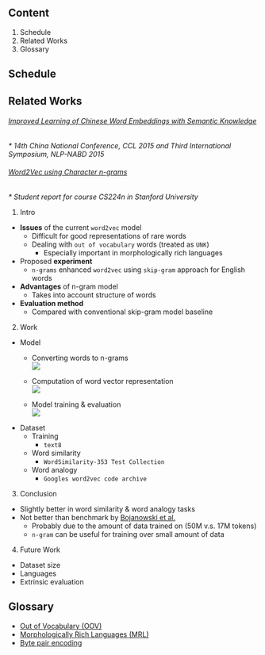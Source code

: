## Content

1. Schedule
2. Related Works
3. Glossary

## Schedule

## Related Works

###### [Improved Learning of Chinese Word Embeddings with Semantic Knowledge](https://www.google.com.hk/url?sa=t&rct=j&q=&esrc=s&source=web&cd=1&cad=rja&uact=8&ved=0ahUKEwjU946I2prWAhXBG5QKHfifDOkQFggkMAA&url=http%3A%2F%2Fwww.springer.com%2Fcda%2Fcontent%2Fdocument%2Fcda_downloaddocument%2F9783319258157-c2.pdf%3FSGWID%3D0-0-45-1544914-p177761955&usg=AFQjCNGC-pQUxrdY-zZWxk8Rwy9qf1HExw)

_* 14th China National Conference, CCL 2015 and Third International Symposium, NLP-NABD 2015_

###### [Word2Vec using Character n-grams](https://web.stanford.edu/class/cs224n/reports/2761021.pdf)

_* Student report for course CS224n in Stanford University_

1. Intro
  - __Issues__ of the current `word2vec` model
    - Difficult for good representations of rare words
    - Dealing with `out of vocabulary` words (treated as `UNK`)
      - Especially important in morphologically rich languages
  - Proposed __experiment__
    - `n-grams` enhanced `word2vec` using `skip-gram` approach for English words
  - __Advantages__ of n-gram model
    - Takes into account structure of words
  - __Evaluation method__
    - Compared with conventional skip-gram model baseline
2. Work
  - Model
    - Converting words to n-grams  
      ![](https://github.com/pyliaorachel/word2vec-chinese-dictionary/blob/master/preparation/img/Word2Vec_using_Character_n-grams_1.png?raw=true)
      
    - Computation of word vector representation  
      ![](https://github.com/pyliaorachel/word2vec-chinese-dictionary/blob/master/preparation/img/Word2Vec_using%20Character_n-grams_2.png?raw=true)
      
    - Model training & evaluation  
      ![](https://github.com/pyliaorachel/word2vec-chinese-dictionary/blob/master/preparation/img/Word2Vec_using%20Character_n-grams_3.png?raw=true)
  - Dataset
    - Training
      - `text8`
    - Word similarity
      - `WordSimilarity-353 Test Collection`
    - Word analogy
      - `Googles word2vec code archive`
3. Conclusion
  - Slightly better in word similarity & word analogy tasks
  - Not better than benchmark by [Bojanowski et al.](https://arxiv.org/abs/1607.04606)
    - Probably due to the amount of data trained on (50M v.s. 17M tokens)
    - `n-gram` can be useful for training over small amount of data
4. Future Work
  - Dataset size
  - Languages
  - Extrinsic evaluation

## Glossary

- [Out of Vocabulary (OOV)](http://www.festvox.org/bsv/x1407.html)
- [Morphologically Rich Languages (MRL)](https://www.quora.com/When-is-a-language-said-to-be-morphologically-rich)
- [Byte pair encoding](https://en.wikipedia.org/wiki/Byte_pair_encoding)
